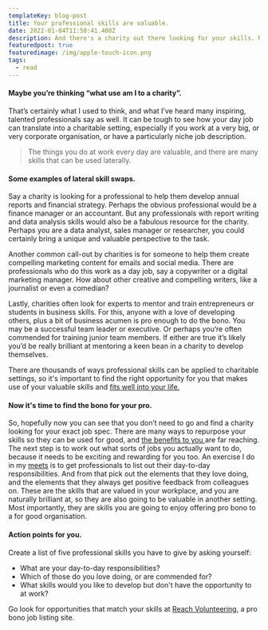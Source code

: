 ```yaml
---
templateKey: blog-post
title: Your professional skills are valuable.
date: 2022-01-04T11:50:41.408Z
description: And there's a charity out there looking for your skills. No doubt about it.
featuredpost: true
featuredimage: /img/apple-touch-icon.png
tags:
  - read
---
```

#### Maybe you’re thinking “what use am I to a charity”.

That’s certainly what I used to think, and what I’ve heard many inspiring, talented professionals say as well. It can be tough to see how your day job can translate into a charitable setting, especially if you work at a very big, or very corporate organisation, or have a particularly niche job description. 

> The things you do at work every day are valuable, and there are many skills that can be used laterally. 

#### Some examples of lateral skill swaps.

Say a charity is looking for a professional to help them develop annual reports and financial strategy. Perhaps the obvious professional would be a finance manager or an accountant. But any professionals with report writing and data analysis skills would also be a fabulous resource for the charity. Perhaps you are a data analyst, sales manager or researcher, you could certainly bring a unique and valuable perspective to the task.

Another common call-out by charities is for someone to help them create compelling marketing content for emails and social media. There are professionals who do this work as a day job, say a copywriter or a digital marketing manager. How about other creative and compelling writers, like a journalist or even a comedian? 

Lastly, charities often look for experts to mentor and train entrepreneurs or students in business skills. For this, anyone with a love of developing others, plus a bit of business acumen is pro enough to do the bono. You may be a successful team leader or executive. Or perhaps you’re often commended for training junior team members. If either are true it’s likely you’d be really brilliant at mentoring a keen bean in a charity to develop themselves. 

There are thousands of ways professional skills can be applied to charitable settings, so it's important to find the right opportunity for you that makes use of your valuable skills and [fits well into your life.](https://skillingtime.co.uk/blog/2016-12-17-making-time-to-do-good/)

#### Now it's time to find the bono for your pro.

So, hopefully now you can see that you don’t need to go and find a charity looking for your exact job spec. There are many ways to repurpose your skills so they can be used for good, and [the benefits to you ](https://skillingtime.co.uk/blog/2017-01-04-how-pro-bono-is-good/)are far reaching. The next step is to work out what sorts of jobs you actually want to do, because it needs to be exciting and rewarding for you too. An exercise I do in my [meets](https://skillingtime.co.uk/meet) is to get professionals to list out their day-to-day responsibilities. And from that pick out the elements that they love doing, and the elements that they always get positive feedback from colleagues on. These are the skills that are valued in your workplace, and you are naturally brilliant at, so they are also going to be valuable in another setting. Most importantly, they are skills you are going to enjoy offering pro bono to a for good organisation.

#### Action points for you.

Create a list of five professional skills you have to give by asking yourself:

* What are your day-to-day responsibilities?
* Which of those do you love doing, or are commended for?
* What skills would you like to develop but don't have the opportunity to at work?

Go look for opportunities that match your skills at [Reach Volunteering](https://reachvolunteering.org.uk/), a pro bono job listing site.